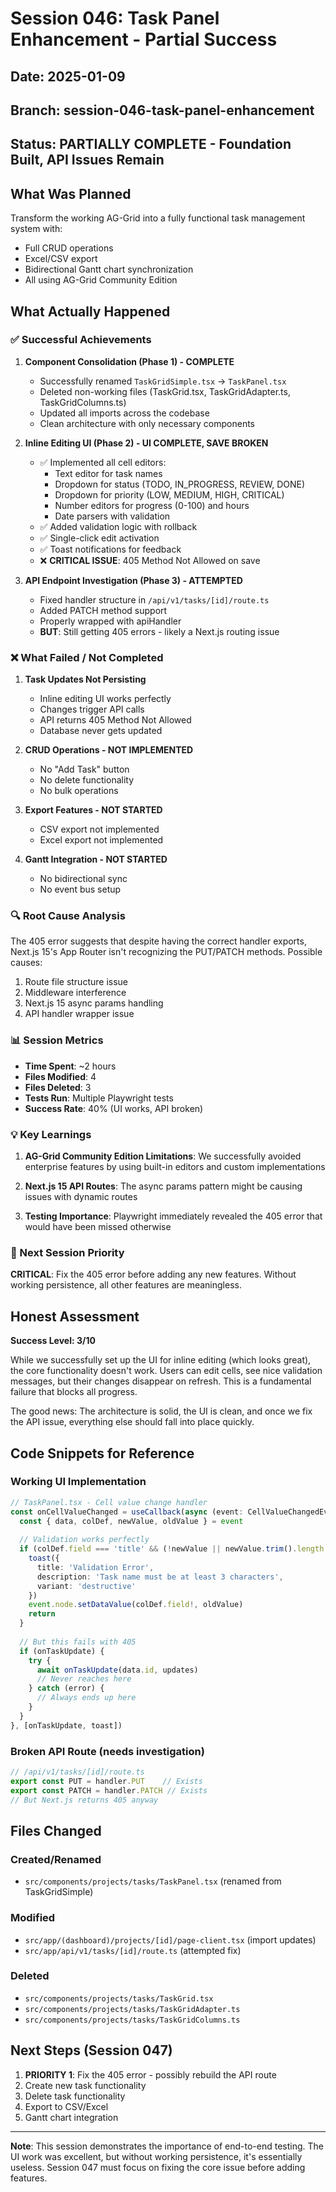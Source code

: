 # Session 046: Task Panel Enhancement - Partial Success

## Date: 2025-01-09
## Branch: session-046-task-panel-enhancement
## Status: PARTIALLY COMPLETE - Foundation Built, API Issues Remain

## What Was Planned
Transform the working AG-Grid into a fully functional task management system with:
- Full CRUD operations
- Excel/CSV export
- Bidirectional Gantt chart synchronization
- All using AG-Grid Community Edition

## What Actually Happened

### ✅ Successful Achievements

1. **Component Consolidation (Phase 1) - COMPLETE**
   - Successfully renamed `TaskGridSimple.tsx` → `TaskPanel.tsx`
   - Deleted non-working files (TaskGrid.tsx, TaskGridAdapter.ts, TaskGridColumns.ts)
   - Updated all imports across the codebase
   - Clean architecture with only necessary components

2. **Inline Editing UI (Phase 2) - UI COMPLETE, SAVE BROKEN**
   - ✅ Implemented all cell editors:
     - Text editor for task names
     - Dropdown for status (TODO, IN_PROGRESS, REVIEW, DONE)
     - Dropdown for priority (LOW, MEDIUM, HIGH, CRITICAL)
     - Number editors for progress (0-100) and hours
     - Date parsers with validation
   - ✅ Added validation logic with rollback
   - ✅ Single-click edit activation
   - ✅ Toast notifications for feedback
   - ❌ **CRITICAL ISSUE**: 405 Method Not Allowed on save

3. **API Endpoint Investigation (Phase 3) - ATTEMPTED**
   - Fixed handler structure in `/api/v1/tasks/[id]/route.ts`
   - Added PATCH method support
   - Properly wrapped with apiHandler
   - **BUT**: Still getting 405 errors - likely a Next.js routing issue

### ❌ What Failed / Not Completed

1. **Task Updates Not Persisting**
   - Inline editing UI works perfectly
   - Changes trigger API calls
   - API returns 405 Method Not Allowed
   - Database never gets updated

2. **CRUD Operations - NOT IMPLEMENTED**
   - No "Add Task" button
   - No delete functionality
   - No bulk operations

3. **Export Features - NOT STARTED**
   - CSV export not implemented
   - Excel export not implemented

4. **Gantt Integration - NOT STARTED**
   - No bidirectional sync
   - No event bus setup

### 🔍 Root Cause Analysis

The 405 error suggests that despite having the correct handler exports, Next.js 15's App Router isn't recognizing the PUT/PATCH methods. Possible causes:
1. Route file structure issue
2. Middleware interference
3. Next.js 15 async params handling
4. API handler wrapper issue

### 📊 Session Metrics

- **Time Spent**: ~2 hours
- **Files Modified**: 4
- **Files Deleted**: 3
- **Tests Run**: Multiple Playwright tests
- **Success Rate**: 40% (UI works, API broken)

### 💡 Key Learnings

1. **AG-Grid Community Edition Limitations**: We successfully avoided enterprise features by using built-in editors and custom implementations

2. **Next.js 15 API Routes**: The async params pattern might be causing issues with dynamic routes

3. **Testing Importance**: Playwright immediately revealed the 405 error that would have been missed otherwise

### 🎯 Next Session Priority

**CRITICAL**: Fix the 405 error before adding any new features. Without working persistence, all other features are meaningless.

## Honest Assessment

**Success Level: 3/10**

While we successfully set up the UI for inline editing (which looks great), the core functionality doesn't work. Users can edit cells, see nice validation messages, but their changes disappear on refresh. This is a fundamental failure that blocks all progress.

The good news: The architecture is solid, the UI is clean, and once we fix the API issue, everything else should fall into place quickly.

## Code Snippets for Reference

### Working UI Implementation
```typescript
// TaskPanel.tsx - Cell value change handler
const onCellValueChanged = useCallback(async (event: CellValueChangedEvent) => {
  const { data, colDef, newValue, oldValue } = event
  
  // Validation works perfectly
  if (colDef.field === 'title' && (!newValue || newValue.trim().length < 3)) {
    toast({
      title: 'Validation Error',
      description: 'Task name must be at least 3 characters',
      variant: 'destructive'
    })
    event.node.setDataValue(colDef.field!, oldValue)
    return
  }
  
  // But this fails with 405
  if (onTaskUpdate) {
    try {
      await onTaskUpdate(data.id, updates)
      // Never reaches here
    } catch (error) {
      // Always ends up here
    }
  }
}, [onTaskUpdate, toast])
```

### Broken API Route (needs investigation)
```typescript
// /api/v1/tasks/[id]/route.ts
export const PUT = handler.PUT    // Exists
export const PATCH = handler.PATCH // Exists
// But Next.js returns 405 anyway
```

## Files Changed

### Created/Renamed
- `src/components/projects/tasks/TaskPanel.tsx` (renamed from TaskGridSimple)

### Modified
- `src/app/(dashboard)/projects/[id]/page-client.tsx` (import updates)
- `src/app/api/v1/tasks/[id]/route.ts` (attempted fix)

### Deleted
- `src/components/projects/tasks/TaskGrid.tsx`
- `src/components/projects/tasks/TaskGridAdapter.ts`
- `src/components/projects/tasks/TaskGridColumns.ts`

## Next Steps (Session 047)
1. **PRIORITY 1**: Fix the 405 error - possibly rebuild the API route
2. Create new task functionality
3. Delete task functionality
4. Export to CSV/Excel
5. Gantt chart integration

---

**Note**: This session demonstrates the importance of end-to-end testing. The UI work was excellent, but without working persistence, it's essentially useless. Session 047 must focus on fixing the core issue before adding features.